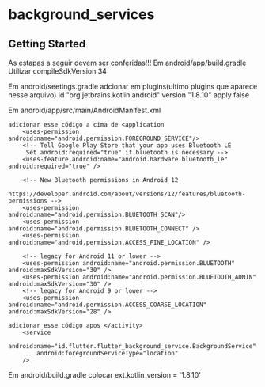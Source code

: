 # background_services

## Getting Started
As estapas a seguir devem ser conferidas!!!
Em android/app/build.gradle
    Utilizar compileSdkVersion 34 

Em android/seetings.gradle
    adcionar em plugins(ultimo plugins que aparece nesse arquivo)
        id "org.jetbrains.kotlin.android" version "1.8.10" apply false

Em android/app/src/main/AndroidManifest.xml
    
    adicionar esse código a cima de <application
        <uses-permission android:name="android.permission.FOREGROUND_SERVICE"/>
        <!-- Tell Google Play Store that your app uses Bluetooth LE
         Set android:required="true" if bluetooth is necessary -->
        <uses-feature android:name="android.hardware.bluetooth_le" android:required="true" />

        <!-- New Bluetooth permissions in Android 12
        https://developer.android.com/about/versions/12/features/bluetooth-permissions -->
        <uses-permission android:name="android.permission.BLUETOOTH_SCAN"/>
        <uses-permission android:name="android.permission.BLUETOOTH_CONNECT" />
        <uses-permission android:name="android.permission.ACCESS_FINE_LOCATION" />

        <!-- legacy for Android 11 or lower -->
        <uses-permission android:name="android.permission.BLUETOOTH" android:maxSdkVersion="30" />
        <uses-permission android:name="android.permission.BLUETOOTH_ADMIN" android:maxSdkVersion="30" />
        <!-- legacy for Android 9 or lower -->
        <uses-permission android:name="android.permission.ACCESS_COARSE_LOCATION" android:maxSdkVersion="28" />
    
    adicionar esse código apos </activity>
        <service
            android:name="id.flutter.flutter_background_service.BackgroundService"
            android:foregroundServiceType="location"
        />


Em android/build.gradle
    colocar
        ext.kotlin_version = '1.8.10'
